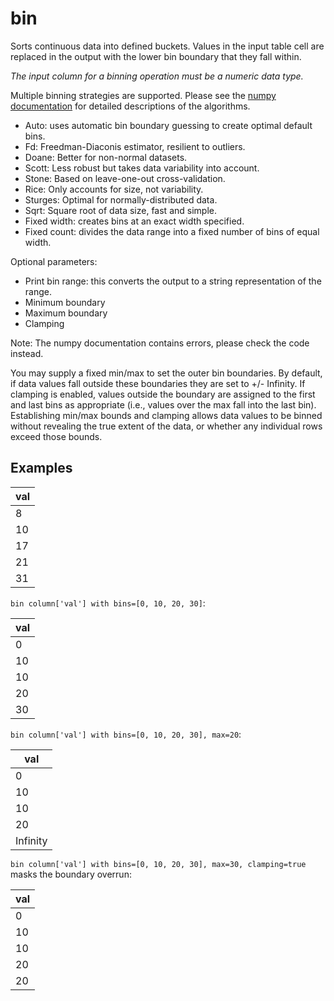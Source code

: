 # bin

Sorts continuous data into defined buckets. Values in the input table cell are replaced in the output with the lower bin boundary that they fall within.

_The input column for a binning operation must be a numeric data type._

Multiple binning strategies are supported. Please see the [numpy documentation](https://numpy.org/doc/stable/reference/generated/numpy.histogram_bin_edges.html) for detailed descriptions of the algorithms.

- Auto: uses automatic bin boundary guessing to create optimal default bins.
- Fd: Freedman-Diaconis estimator, resilient to outliers.
- Doane: Better for non-normal datasets.
- Scott: Less robust but takes data variability into account.
- Stone: Based on leave-one-out cross-validation.
- Rice: Only accounts for size, not variability.
- Sturges: Optimal for normally-distributed data.
- Sqrt: Square root of data size, fast and simple.
- Fixed width: creates bins at an exact width specified.
- Fixed count: divides the data range into a fixed number of bins of equal width.

Optional parameters:

- Print bin range: this converts the output to a string representation of the range.
- Minimum boundary
- Maximum boundary
- Clamping

Note: The numpy documentation contains errors, please check the code instead.

You may supply a fixed min/max to set the outer bin boundaries. By default, if data values fall outside these boundaries they are set to +/- Infinity. If clamping is enabled, values outside the boundary are assigned to the first and last bins as appropriate (i.e., values over the max fall into the last bin). Establishing min/max bounds and clamping allows data values to be binned without revealing the true extent of the data, or whether any individual rows exceed those bounds.

## Examples

| val |
| --- |
| 8   |
| 10  |
| 17  |
| 21  |
| 31  |

`bin column['val'] with bins=[0, 10, 20, 30]`:

| val |
| --- |
| 0   |
| 10  |
| 10  |
| 20  |
| 30  |

`bin column['val'] with bins=[0, 10, 20, 30], max=20`:

| val      |
| -------- |
| 0        |
| 10       |
| 10       |
| 20       |
| Infinity |

`bin column['val'] with bins=[0, 10, 20, 30], max=30, clamping=true` masks the boundary overrun:

| val |
| --- |
| 0   |
| 10  |
| 10  |
| 20  |
| 20  |
